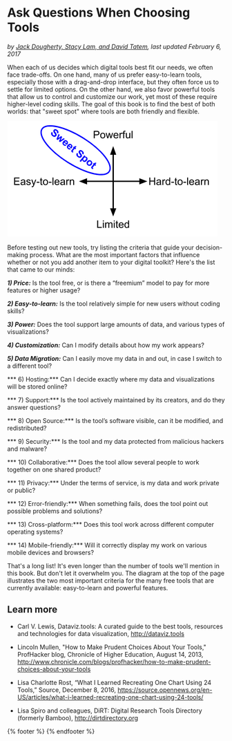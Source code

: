 # Ask Questions When Choosing Tools
*by [Jack Dougherty, Stacy Lam, and David Tatem](../../introduction/who.md), last updated February 6, 2017*

When each of us decides which digital tools best fit our needs, we often face trade-offs. On one hand, many of us prefer easy-to-learn tools, especially those with a drag-and-drop interface, but they often force us to settle for limited options. On the other hand, we also favor powerful tools that allow us to control and customize our work, yet most of these require higher-level coding skills. The goal of this book is to find the best of both worlds: that "sweet spot" where tools are both friendly and flexible.

![Diagram: the 'sweet spot' for easy-to-learn and powerful tools](tool-sweet-spot.png)

Before testing out new tools, try listing the criteria that guide your decision-making process. What are the most important factors that influence whether or not you add another item to your digital toolkit? Here's the list that came to our minds:

***1) Price:*** Is the tool free, or is there a “freemium” model to pay for more features or higher usage?

***2) Easy-to-learn:*** Is the tool relatively simple for new users without coding skills?

***3) Power:*** Does the tool support large amounts of data, and various types of visualizations?

***4) Customization:*** Can I modify details about how my work appears?

***5) Data Migration:*** Can I easily move my data in and out, in case I switch to a different tool?

*** 6) Hosting:*** Can I decide exactly where my data and visualizations will be stored online?

*** 7) Support:*** Is the tool actively maintained by its creators, and do they answer questions?

*** 8) Open Source:*** Is the tool’s software visible, can it be modified, and redistributed?

*** 9) Security:*** Is the tool and my data protected from malicious hackers and malware?

*** 10) Collaborative:*** Does the tool allow several people to work together on one shared product?

*** 11) Privacy:*** Under the terms of service, is my data and work private or public?

*** 12) Error-friendly:*** When something fails, does the tool point out possible problems and solutions?

*** 13) Cross-platform:*** Does this tool work across different computer operating systems?

*** 14) Mobile-friendly:*** Will it correctly display my work on various mobile devices and browsers?

That's a long list! It's even longer than the number of tools we'll mention in this book. But don't let it overwhelm you. The diagram at the top of the page illustrates the two most important criteria for the many free tools that are currently available: easy-to-learn and powerful features.

## Learn more

- Carl V. Lewis, Dataviz.tools: A curated guide to the best tools, resources and technologies for data visualization, http://dataviz.tools

- Lincoln Mullen, "How to Make Prudent Choices About Your Tools," ProfHacker blog, Chronicle of Higher Education, August 14, 2013, http://www.chronicle.com/blogs/profhacker/how-to-make-prudent-choices-about-your-tools

- Lisa Charlotte Rost, “What I Learned Recreating One Chart Using 24 Tools,” Source, December 8, 2016, https://source.opennews.org/en-US/articles/what-i-learned-recreating-one-chart-using-24-tools/

- Lisa Spiro and colleagues, DiRT: Digital Research Tools Directory (formerly Bamboo), http://dirtdirectory.org

{% footer %}
{% endfooter %}
